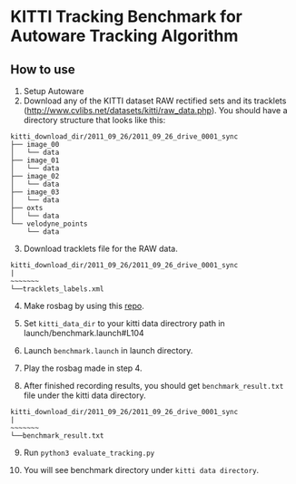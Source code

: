 # KITTI Tracking Benchmark for Autoware Tracking Algorithm
## How to use


1. Setup Autoware
2. Download any of the KITTI dataset RAW rectified sets and its tracklets (http://www.cvlibs.net/datasets/kitti/raw_data.php).
You should have a directory structure that looks like this:
```
kitti_download_dir/2011_09_26/2011_09_26_drive_0001_sync
├── image_00
│   └── data
├── image_01
│   └── data
├── image_02
│   └── data
├── image_03
│   └── data
├── oxts
│   └── data
└── velodyne_points
    └── data
```
3. Download tracklets file for the RAW data.
```
kitti_download_dir/2011_09_26/2011_09_26_drive_0001_sync
|
~~~~~~~
└──tracklets_labels.xml
```

4. Make rosbag by using this [repo](https://github.com/tomas789/kitti2bag).

5. Set `kitti_data_dir` to your kitti data directrory path in launch/benchmark.launch#L104

6. Launch `benchmark.launch` in launch directory.

7. Play the rosbag made in step 4.

8. After finished recording results, you should get `benchmark_result.txt` file under the kitti data directory.
```
kitti_download_dir/2011_09_26/2011_09_26_drive_0001_sync
|
~~~~~~~
└──benchmark_result.txt
```

9. Run `python3 evaluate_tracking.py`

10. You will see benchmark directory under `kitti data directory`.
